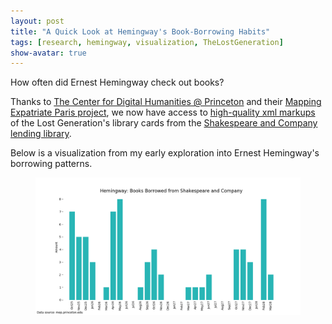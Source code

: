 ```yaml
---
layout: post
title: "A Quick Look at Hemingway's Book-Borrowing Habits"
tags: [research, hemingway, visualization, TheLostGeneration]
show-avatar: true
---
```


How often did Ernest Hemingway check out books?

Thanks to [The Center for Digital Humanities @ Princeton](https://cdh.princeton.edu/) and their
[Mapping Expatriate Paris project](https://mep.princeton.edu/), we now have access to 
[high-quality xml markups](https://github.com/Princeton-CDH/mapping-expatriate-paris) of the
Lost Generation's library cards from the [Shakespeare and Company lending library](https://mep.princeton.edu/shakespeare-and-company/).

Below is a visualization from my early exploration into Ernest Hemingway's borrowing patterns.

<figure>
  <center> 
    <img src="/img/hemingway_borrowing_habits.png" align="middle" alt="a blue bar-plot">
  </center>
</figure>



